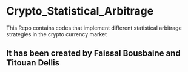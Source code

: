 # Crypto_Statistical_Arbitrage
This Repo contains codes that implement different statistical arbitrage strategies in the crypto currency market

## It has been created by Faissal Bousbaine and Titouan Dellis

